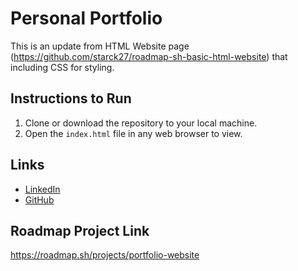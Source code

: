 # Personal Portfolio

This is an update from HTML Website page (https://github.com/starck27/roadmap-sh-basic-html-website) that including CSS for styling.

## Instructions to Run
1. Clone or download the repository to your local machine.
2. Open the `index.html` file in any web browser to view.

## Links
- [LinkedIn](https://linkedin.com/in/adinataekwan)
- [GitHub](https://github.com/starck27)

## Roadmap Project Link
https://roadmap.sh/projects/portfolio-website
